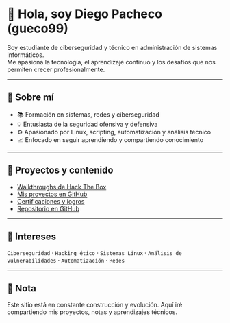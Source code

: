 
# 👋 Hola, soy Diego Pacheco (gueco99)

Soy estudiante de ciberseguridad y técnico en administración de sistemas informáticos.  
Me apasiona la tecnología, el aprendizaje continuo y los desafíos que nos permiten crecer profesionalmente.

---

## 🚀 Sobre mí

- 📚 Formación en sistemas, redes y ciberseguridad
- 💡 Entusiasta de la seguridad ofensiva y defensiva
- ⚙️ Apasionado por Linux, scripting, automatización y análisis técnico
- 📈 Enfocado en seguir aprendiendo y compartiendo conocimiento

---

## 📂 Proyectos y contenido

- [Walkthroughs de Hack The Box](walkthroughs/easy/)
- [Mis proyectos en GitHub](https://github.com/gueco99)
- [Certificaciones y logros](certificaciones.md) <!-- si lo creas -->
- [Repositorio en GitHub](https://github.com/gueco99)

---

## 🧠 Intereses

`Ciberseguridad` · `Hacking ético` · `Sistemas Linux` · `Análisis de vulnerabilidades` · `Automatización` · `Redes`

---

## 🧾 Nota

Este sitio está en constante construcción y evolución. Aquí iré compartiendo mis proyectos, notas y aprendizajes técnicos.
